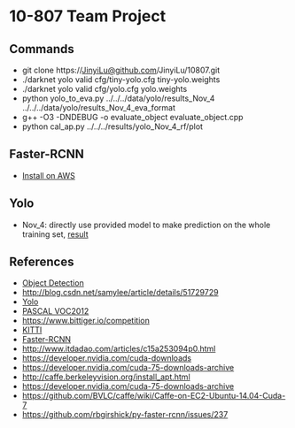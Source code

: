 # 10-807 Team Project

## Commands
* git clone https://JinyiLu@github.com/JinyiLu/10807.git
* ./darknet yolo valid cfg/tiny-yolo.cfg tiny-yolo.weights
* ./darknet yolo valid cfg/yolo.cfg yolo.weights
* python yolo_to_eva.py ../../../data/yolo/results_Nov_4 ../../../data/yolo/results_Nov_4_eva_format
* g++ -O3 -DNDEBUG -o evaluate_object evaluate_object.cpp
* python cal_ap.py ../../../results/yolo_Nov_4_rf/plot

## Faster-RCNN
* [Install on AWS](InstallFRCNN.md)

## Yolo
* Nov_4: directly use provided model to make prediction on the whole training set, [result](results/yolo_Nov_4_rf/plot/)

## References
* [Object Detection](https://www.zhihu.com/question/34223049/answer/110071873)
* http://blog.csdn.net/samylee/article/details/51729729
* [Yolo](http://pjreddie.com/darknet/yolo/)
* [PASCAL VOC2012](http://host.robots.ox.ac.uk/pascal/VOC/voc2012/htmldoc/devkit_doc.html#SECTION00050000000000000000)
* https://www.bittiger.io/competition
* [KITTI](http://www.cvlibs.net/datasets/kitti/eval_object.php)
* [Faster-RCNN](https://github.com/rbgirshick/py-faster-rcnn)
* http://www.itdadao.com/articles/c15a253094p0.html
* https://developer.nvidia.com/cuda-downloads
* https://developer.nvidia.com/cuda-75-downloads-archive
* http://caffe.berkeleyvision.org/install_apt.html
* https://developer.nvidia.com/cuda-75-downloads-archive
* https://github.com/BVLC/caffe/wiki/Caffe-on-EC2-Ubuntu-14.04-Cuda-7
* https://github.com/rbgirshick/py-faster-rcnn/issues/237